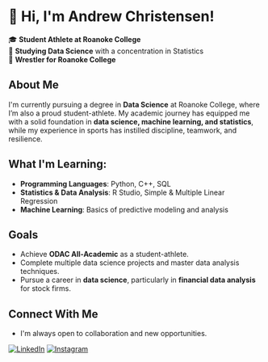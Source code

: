# 👋 Hi, I'm Andrew Christensen!

🎓 **Student Athlete at Roanoke College**  
🧠 **Studying Data Science** with a concentration in Statistics  
🤼 **Wrestler for Roanoke College**

## About Me
I'm currently pursuing a degree in **Data Science** at Roanoke College, where I’m also a proud student-athlete. My academic journey has equipped me with a solid foundation in **data science, machine learning, and statistics**, while my experience in sports has instilled discipline, teamwork, and resilience.

## What I'm Learning:
- **Programming Languages**: Python, C++, SQL  
- **Statistics & Data Analysis**: R Studio, Simple & Multiple Linear Regression  
- **Machine Learning**: Basics of predictive modeling and analysis  

## Goals
- Achieve **ODAC All-Academic** as a student-athlete.
- Complete multiple data science projects and master data analysis techniques.
- Pursue a career in **data science**, particularly in **financial data analysis** for stock firms.

## Connect With Me
- I'm always open to collaboration and new opportunities. 

[![LinkedIn](https://img.shields.io/badge/LinkedIn-blue?style=flat-square&logo=linkedin)](https://www.linkedin.com/in/andrew-christensen-603996317/) 
[![Instagram](https://img.shields.io/badge/Instagram-E4405F?style=flat-square&logo=instagram&logoColor=white)](https://www.instagram.com/christenseaj1/)
